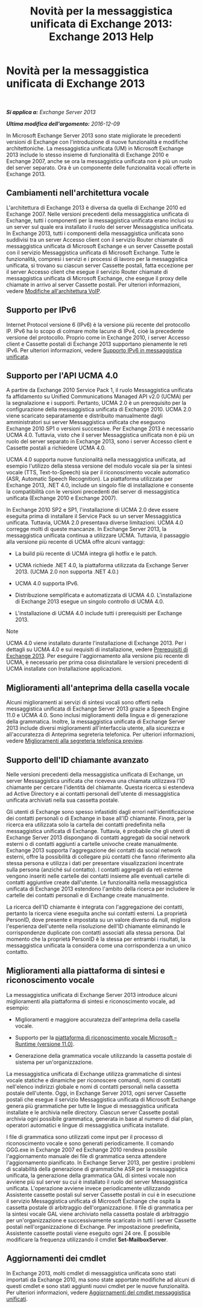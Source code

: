 ﻿---
title: 'Novità per la messaggistica unificata di Exchange 2013: Exchange 2013 Help'
TOCTitle: Novità per la messaggistica unificata di Exchange 2013
ms:assetid: a444ef2d-d893-408e-adf9-c9d8a8b07593
ms:mtpsurl: https://technet.microsoft.com/it-it/library/JJ150545(v=EXCHG.150)
ms:contentKeyID: 50481315
ms.date: 05/22/2018
mtps_version: v=EXCHG.150
ms.translationtype: MT
---

# Novità per la messaggistica unificata di Exchange 2013

 

_**Si applica a:** Exchange Server 2013_

_**Ultima modifica dell'argomento:** 2016-12-09_

In Microsoft Exchange Server 2013 sono state migliorate le precedenti versioni di Exchange con l'introduzione di nuove funzionalità e modifiche architettoniche. La messaggistica unificata (UM) in Microsoft Exchange 2013 include lo stesso insieme di funzionalità di Exchange 2010 e Exchange 2007, anche se ora la messaggistica unificata non è più un ruolo del server separato. Ora è un componente delle funzionalità vocali offerte in Exchange 2013.

## Cambiamenti nell'architettura vocale

L'architettura di Exchange 2013 è diversa da quella di Exchange 2010 ed Exchange 2007. Nelle versioni precedenti della messaggistica unificata di Exchange, tutti i componenti per la messaggistica unificata erano inclusi su un server sul quale era installato il ruolo del server Messaggistica unificata. In Exchange 2013, tutti i componenti della messaggistica unificata sono suddivisi tra un server Accesso client con il servizio Router chiamate di messaggistica unificata di Microsoft Exchange e un server Cassette postali con il servizio Messaggistica unificata di Microsoft Exchange. Tutte le funzionalità, compresi i servizi e i processi di lavoro per la messaggistica unificata, si trovano su ciascun server Cassette postali, fatta eccezione per il server Accesso client che esegue il servizio Router chiamate di messaggistica unificata di Microsoft Exchange, che esegue il proxy delle chiamate in arrivo al server Cassette postali. Per ulteriori informazioni, vedere [Modifiche all'architettura VoIP](voice-architecture-changes-exchange-2013-help.md).

## Supporto per IPv6

Internet Protocol versione 6 (IPv6) è la versione più recente del protocollo IP. IPv6 ha lo scopo di colmare molte lacune di IPv4, cioè la precedente versione del protocollo. Proprio come in Exchange 2010, i server Accesso client e Cassette postali di Exchange 2013 supportano pienamente le reti IPv6. Per ulteriori informazioni, vedere [Supporto IPv6 in messaggistica unificata](ipv6-support-in-unified-messaging-exchange-2013-help.md).

## Supporto per l'API UCMA 4.0

A partire da Exchange 2010 Service Pack 1, il ruolo Messaggistica unificata fa affidamento su Unified Communications Managed API v2.0 (UCMA) per la segnalazione e i supporti. Pertanto, UCMA 2.0 è un prerequisito per la configurazione della messaggistica unificata di Exchange 2010. UCMA 2.0 viene scaricato separatamente e distribuito manualmente dagli amministratori sui server Messaggistica unificata che eseguono Exchange 2010 SP1 o versioni successive. Per Exchange 2013 è necessario UCMA 4.0. Tuttavia, visto che il server Messaggistica unificata non è più un ruolo del server separato in Exchange 2013, sono i server Accesso client e Cassette postali a richiedere UCMA 4.0.

UCMA 4.0 supporta nuove funzionalità nella messaggistica unificata, ad esempio l'utilizzo della stessa versione del modulo vocale sia per la sintesi vocale (TTS, Text-to-Speech) sia per il riconoscimento vocale automatico (ASR, Automatic Speech Recognition). La piattaforma utilizzata per Exchange 2013, .NET 4.0, include un singolo file di installazione e consente la compatibilità con le versioni precedenti dei server di messaggistica unificata (Exchange 2010 e Exchange 2007).

In Exchange 2010 SP2 e SP1, l'installazione di UCMA 2.0 deve essere eseguita prima di installare il Service Pack su un server Messaggistica unificata. Tuttavia, UCMA 2.0 presentava diverse limitazioni. UCMA 4.0 corregge molti di queste mancanze. In Exchange Server 2013, la messaggistica unificata continua a utilizzare UCMA. Tuttavia, il passaggio alla versione più recente di UCMA offre alcuni vantaggi:

  - La build più recente di UCMA integra gli hotfix e le patch.

  - UCMA richiede .NET 4.0, la piattaforma utilizzata da Exchange Server 2013. (UCMA 2.0 non supporta .NET 4.0.)

  - UCMA 4.0 supporta IPv6.

  - Distribuzione semplificata e automatizzata di UCMA 4.0. L'installazione di Exchange 2013 esegue un singolo controllo di UCMA 4.0.

  - L'installazione di UCMA 4.0 include tutti i prerequisiti per Exchange 2013.


> [!NOTE]
> UCMA 4.0 viene installato durante l'installazione di Exchange 2013. Per i dettagli su UCMA 4.0 e sui requisiti di installazione, vedere <A href="exchange-2013-prerequisites-exchange-2013-help.md">Prerequisiti di Exchange 2013</A>. Per eseguire l'aggiornamento alla versione più recente di UCMA, è necessario per prima cosa disinstallare le versioni precedenti di UCMA installate con Installazione applicazioni.



## Miglioramenti all'anteprima della casella vocale

Alcuni miglioramenti ai servizi di sintesi vocali sono offerti nella messaggistica unificata di Exchange Server 2013 grazie a Speech Engine 11.0 e UCMA 4.0. Sono inclusi miglioramenti della lingua e di generazione della grammatica. Inoltre, la messaggistica unificata di Exchange Server 2013 include diversi miglioramenti all'interfaccia utente, alla sicurezza e all'accuratezza di Anteprima segreteria telefonica. Per ulteriori informazioni, vedere [Miglioramenti alla segreteria telefonica preview](voice-mail-preview-enhancements-exchange-2013-help.md).

## Supporto dell'ID chiamante avanzato

Nelle versioni precedenti della messaggistica unificata di Exchange, un server Messaggistica unificata che riceveva una chiamata utilizzava l'ID chiamante per cercare l'identità del chiamante. Questa ricerca si estendeva ad Active Directory e ai contatti personali dell'utente di messaggistica unificata archiviati nella sua cassetta postale.

Gli utenti di Exchange sono spesso infastiditi dagli errori nell'identificazione dei contatti personali o di Exchange in base all'ID chiamante. Finora, per la ricerca era utilizzata solo la cartella dei contatti predefinita nella messaggistica unificata di Exchange. Tuttavia, è probabile che gli utenti di Exchange Server 2013 dispongano di contatti aggregati da social network esterni o di contatti aggiunti a cartelle univoche create manualmente. Exchange 2013 supporta l'aggregazione dei contatti da social network esterni, offre la possibilità di collegare più contatti che fanno riferimento alla stessa persona e utilizza i dati per presentare visualizzazioni incentrate sulla persona (anziché sul contatto). I contatti aggregati da reti esterne vengono inseriti nelle cartelle dei contatti insieme alle eventuali cartelle di contatti aggiuntive create dall'utente. Le funzionalità nella messaggistica unificata di Exchange 2013 estendono l'ambito della ricerca per includere le cartelle dei contatti personali e di Exchange create manualmente.

La ricerca dell'ID chiamante è integrata con l'aggregazione dei contatti, pertanto la ricerca viene eseguita anche sui contatti esterni. La proprietà PersonID, dove presente e impostata su un valore diverso da null, migliora l'esperienza dell'utente nella risoluzione dell'ID chiamante eliminando le corrispondenze duplicate con contatti associati alla stessa persona. Dal momento che la proprietà PersonID è la stessa per entrambi i risultati, la messaggistica unificata la considera come una corrispondenza a un unico contatto.

## Miglioramenti alla piattaforma di sintesi e riconoscimento vocale

La messaggistica unificata di Exchange Server 2013 introduce alcuni miglioramenti alla piattaforma di sintesi e riconoscimento vocale, ad esempio:

  - Miglioramenti e maggiore accuratezza dell'anteprima della casella vocale.

  - Supporto per la [piattaforma di riconoscimento vocale Microsoft – Runtime (versione 11.0)](https://go.microsoft.com/fwlink/p/?linkid=253196).

  - Generazione della grammatica vocale utilizzando la cassetta postale di sistema per un'organizzazione.

La messaggistica unificata di Exchange utilizza grammatiche di sintesi vocale statiche e dinamiche per riconoscere comandi, nomi di contatti nell'elenco indirizzi globale e nomi di contatti personali nella cassetta postale dell'utente. Oggi, in Exchange Server 2013, ogni server Cassette postali che esegue il servizio Messaggistica unificata di Microsoft Exchange genera più grammatiche per tutte le lingue di messaggistica unificata installate e le archivia nelle directory. Ciascun server Cassette postali archivia ogni possibile grammatica, generata in base al numero di dial plan, operatori automatici e lingue di messaggistica unificata installate.

I file di grammatica sono utilizzati come input per il processo di riconoscimento vocale e sono generati periodicamente. Il comando GGG.exe in Exchange 2007 ed Exchange 2010 rendeva possibile l'aggiornamento manuale dei file di grammatica senza attendere l'aggiornamento pianificato. In Exchange Server 2013, per gestire i problemi di scalabilità della generazione di grammatiche ASR per la messaggistica unificata, la generazione della grammatica GAL di sintesi vocale non avviene più sul server su cui è installato il ruolo del server Messaggistica unificata. L'operazione avviene invece periodicamente utilizzando Assistente cassette postali sul server Cassette postali in cui è in esecuzione il servizio Messaggistica unificata di Microsoft Exchange che ospita la cassetta postale di arbitraggio dell'organizzazione. Il file di grammatica per la sintesi vocale GAL viene archiviato nella cassetta postale di arbitraggio per un'organizzazione e successivamente scaricato in tutti i server Cassette postali nell'organizzazione di Exchange. Per impostazione predefinita, Assistente cassette postali viene eseguito ogni 24 ore. È possibile modificare la frequenza utilizzando il cmdlet **Set-MailboxServer**.

## Aggiornamenti dei cmdlet

In Exchange 2013, molti cmdlet di messaggistica unificata sono stati importati da Exchange 2010, ma sono state apportate modifiche ad alcuni di questi cmdlet e sono stati aggiunti nuovi cmdlet per le nuove funzionalità. Per ulteriori informazioni, vedere [Aggiornamenti del cmdlet messaggistica unificati](unified-messaging-cmdlet-updates-exchange-2013-help.md).

